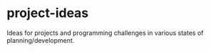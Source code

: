 # project-ideas
Ideas for projects and programming challenges in various states of planning/development.
